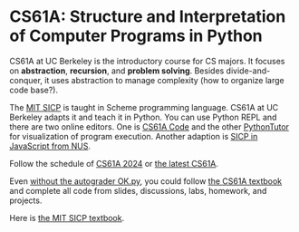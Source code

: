 # CS61A: Structure and Interpretation of Computer Programs in Python

CS61A at UC Berkeley is the introductory course for CS majors. It focuses on **abstraction**, **recursion**, and **problem solving**. Besides divide-and-conquer, it uses abstraction to manage complexity (how to organize large code base?).

The [MIT SICP](https://ocw.mit.edu/courses/6-001-structure-and-interpretation-of-computer-programs-spring-2005/) is taught in Scheme programming language. CS61A at UC Berkeley adapts it and teach it in Python. You can use Python REPL and there are two online editors. One is [CS61A Code](https://code.cs61a.org/) and the other [PythonTutor](https://pythontutor.com/) for visualization of program execution. Another adaption is [SICP in JavaScript from NUS](https://sourceacademy.org/sicpjs/index).

Follow the schedule of [CS61A 2024](https://insideempire.github.io/CS61A-Website-Archive/) or [the latest CS61A](https://cs61a.org/).

Even [without the autograder OK.py](https://okpy.org/), you could follow [the CS61A textbook](https://www.composingprograms.com/) and complete all code from slides, discussions, labs, homework, and projects.  

Here is [the MIT SICP textbook](https://mitp-content-server.mit.edu/books/content/sectbyfn/books_pres_0/6515/sicp.zip/index.html).


